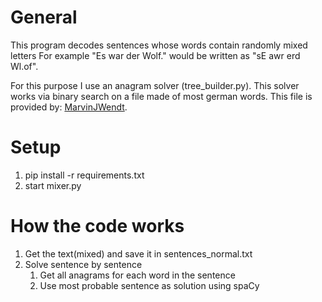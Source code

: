 # General
This program decodes sentences whose words contain randomly mixed letters
For example "Es war der Wolf." would be written as "sE awr erd Wl.of".

For this purpose I use an anagram solver (tree_builder.py).
This solver works via binary search on a file made of most german words.
This file is provided by: [MarvinJWendt](https://gist.github.com/MarvinJWendt/2f4f4154b8ae218600eb091a5706b5f4).

# Setup
1. pip install -r requirements.txt
2. start mixer.py

# How the code works
1. Get the text(mixed) and save it in sentences_normal.txt
2. Solve sentence by sentence
    1. Get all anagrams for each word in the sentence
    2. Use most probable sentence as solution using spaCy

